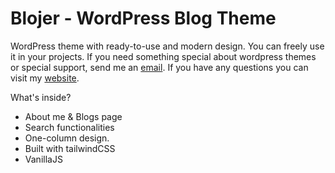 # Blojer - WordPress Blog Theme

WordPress theme with ready-to-use and modern design. You can freely use it in your projects. If you need something special about wordpress themes or special support, send me an [email](mailto:berkslv@gmail.com). If you have any questions you can visit my [website](https://berkslv.github.io).

What's inside?
- About me & Blogs page
- Search functionalities
- One-column design.
- Built with tailwindCSS
- VanillaJS


